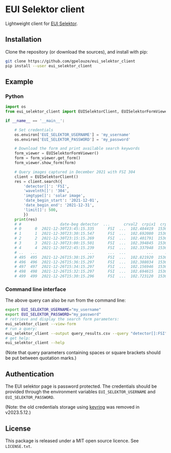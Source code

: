 # EUI Selektor client

Lightweight client for [EUI Selektor].


## Installation

Clone the repository (or download the sources), and install with pip:

```bash
git clone https://github.com/gpelouze/eui_selektor_client
pip install --user eui_selektor_client
```


## Example

### Python

```python
import os
from eui_selektor_client import EUISelektorClient, EUISelektorFormViewer

if __name__ == '__main__':

    # Set credentials
    os.environ['EUI_SELEKTOR_USERNAME'] = 'my_username'
    os.environ['EUI_SELEKTOR_PASSWORD'] = 'my_password'

    # Download the form and print available search keywords
    form_viewer = EUISelektorFormViewer()
    form = form_viewer.get_form()
    form_viewer.show_form(form)

    # Query images captured in December 2021 with FSI 304
    client = EUISelektorClient()
    res = client.search({
        'detector[]': 'FSI',
        'wavelnth[]': '304',
        'imgtype[]': 'solar image',
        'date_begin_start': '2021-12-01',
        'date_begin_end': '2021-12-31',
        'limit[]': 500,
        })
    print(res)
    # #                 date-beg detector  ...      crval2  crpix1  crpix2
    # 0      0  2021-12-30T23:45:15.335      FSI  ...  102.484419  1536.5  1536.5
    # 1      1  2021-12-30T23:30:15.547      FSI  ...  102.692080  1536.5  1536.5
    # 2      2  2021-12-30T23:15:15.269      FSI  ...  102.401791  1536.5  1536.5
    # 3      3  2021-12-30T23:00:15.501      FSI  ...  102.394845  1536.5  1536.5
    # 4      4  2021-12-30T22:45:15.239      FSI  ...  102.337948  1536.5  1536.5
    # ..   ...                      ...      ...  ...         ...     ...     ...
    # 495  495  2021-12-26T15:38:15.297      FSI  ...  102.821920  1536.5  1536.5
    # 496  496  2021-12-26T15:36:15.297      FSI  ...  102.388034  1536.5  1536.5
    # 497  497  2021-12-26T15:34:15.297      FSI  ...  102.156946  1536.5  1536.5
    # 498  498  2021-12-26T15:32:15.297      FSI  ...  102.694615  1536.5  1536.5
    # 499  499  2021-12-26T15:30:15.296      FSI  ...  102.723120  1536.5  1536.5
```


### Command line interface

The above query can also be run from the command line:

```bash
export EUI_SELEKTOR_USERNAME="my_username"
export EUI_SELEKTOR_PASSWORD="my_password"
# retrieve and display the search form parameters:
eui_selektor_client --view-form
# run a query:
eui_selektor_client --output query_results.csv --query "detector[]:FSI" "wavelnth[]:304" "imgtype[]:solar image" date_begin_start:2021-12-01 date_begin_end:2021-12-31 "limit[]:500"
# get help:
eui_selektor_client --help
```

(Note that query parameters containing spaces or square brackets should be put
between quotation marks.)


## Authentication

The EUI selektor page is password protected.
The credentials should be provided through the environment variables
`EUI_SELEKTOR_USERNAME` and `EUI_SELEKTOR_PASSWORD`.

(Note: the old credentials storage using [keyring] was removed in v2023.5.12.)


## License

This package is released under a MIT open source licence. See `LICENSE.txt`.


[EUI Selektor]: https://www.sidc.be/EUI/data_internal/selektor
[keyring]: https://pypi.org/project/keyring/